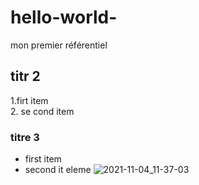 # hello-world-
mon premier référentiel

##  titr 2
1.firt item  
2. se cond  item 
### titre 3
- first item 
- second it eleme
![2021-11-04_11-37-03](https://user-images.githubusercontent.com/93718385/140364426-6c6443fe-0ac6-45e3-aa3c-092634e4333e.gif)
